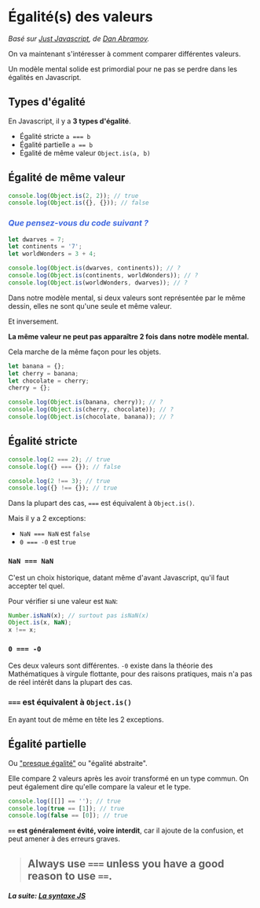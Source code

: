 # Égalité(s) des valeurs

_Basé sur [Just Javascript](https://justjavascript.com/), de [Dan Abramov](https://twitter.com/dan_abramov)._

On va maintenant s'intéresser à comment comparer différentes valeurs.

Un modèle mental solide est primordial pour ne pas se perdre dans les égalités en Javascript.

## Types d'égalité

En Javascript, il y a **3 types d'égalité**.

- Égalité stricte `a === b`
- Égalité partielle `a == b`
- Égalité de même valeur `Object.is(a, b)`

## Égalité de même valeur

```js
console.log(Object.is(2, 2)); // true
console.log(Object.is({}, {})); // false
```

### _<span style="color:royalblue">Que pensez-vous du code suivant ?</span>_

```js
let dwarves = 7;
let continents = '7';
let worldWonders = 3 + 4;

console.log(Object.is(dwarves, continents)); // ?
console.log(Object.is(continents, worldWonders)); // ?
console.log(Object.is(worldWonders, dwarves)); // ?
```

Dans notre modèle mental, si deux valeurs sont représentée par le même dessin, elles ne sont qu'une seule et même valeur.

Et inversement.

**La même valeur ne peut pas apparaître 2 fois dans notre modèle mental.**

Cela marche de la même façon pour les objets.

```js
let banana = {};
let cherry = banana;
let chocolate = cherry;
cherry = {};

console.log(Object.is(banana, cherry)); // ?
console.log(Object.is(cherry, chocolate)); // ?
console.log(Object.is(chocolate, banana)); // ?
```

## Égalité stricte

```js
console.log(2 === 2); // true
console.log({} === {}); // false

console.log(2 !== 3); // true
console.log({} !== {}); // true
```

Dans la plupart des cas, `===` est équivalent à `Object.is()`.

Mais il y a 2 exceptions:

- `NaN === NaN` est `false`
- `0 === -0` est `true`

### `NaN === NaN`

C'est un choix historique, datant même d'avant Javascript, qu'il faut accepter tel quel.

Pour vérifier si une valeur est `NaN`:

```js
Number.isNaN(x); // surtout pas isNaN(x)
Object.is(x, NaN);
x !== x;
```

### `0 === -0`

Ces deux valeurs sont différentes. `-0` existe dans la théorie des Mathématiques à virgule flottante, pour des raisons pratiques, mais n'a pas de réel intérêt dans la plupart des cas.

### `===` est équivalent à `Object.is()`

En ayant tout de même en tête les 2 exceptions.

## Égalité partielle

Ou ["presque égalité"](https://dorey.github.io/JavaScript-Equality-Table/) ou "égalité abstraite".

Elle compare 2 valeurs après les avoir transformé en un type commun. On peut également dire qu'elle compare la valeur et le type.

```js
console.log([[]] == ''); // true
console.log(true == [1]); // true
console.log(false == [0]); // true
```

**`==` est généralement évité, voire interdit**, car il ajoute de la confusion, et peut amener à des erreurs graves.

> ## Always use `===` unless you have a good reason to use `==`.

#### _La suite: [La syntaxe JS](../2_syntax/2-1_assignments.md)_
